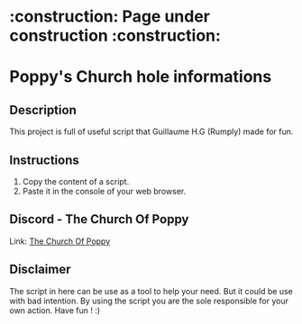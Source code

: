 <h1>:construction: Page under construction :construction:</h1>

# Poppy's Church hole informations

<h2>Description</h2>
<p>This project is full of useful script that Guillaume H.G (Rumply) made for fun.</p>

<div>
  <h2>Instructions</h2>
  <ol>
    <li>Copy the content of a script.</li>
    <li>Paste it in the console of your web browser.</li>
  </ol>

</div>

<h2>Discord - The Church Of Poppy</h2>
<p>Link: <a href="https://discord.gg/3yBnh5V">The Church Of Poppy</a></p>

<h2>Disclaimer</h2>
<p>The script in here can be use as a tool to help your need. But it could be use with bad intention.
By using the script you are the sole responsible for your own action. Have fun ! :)</p>
